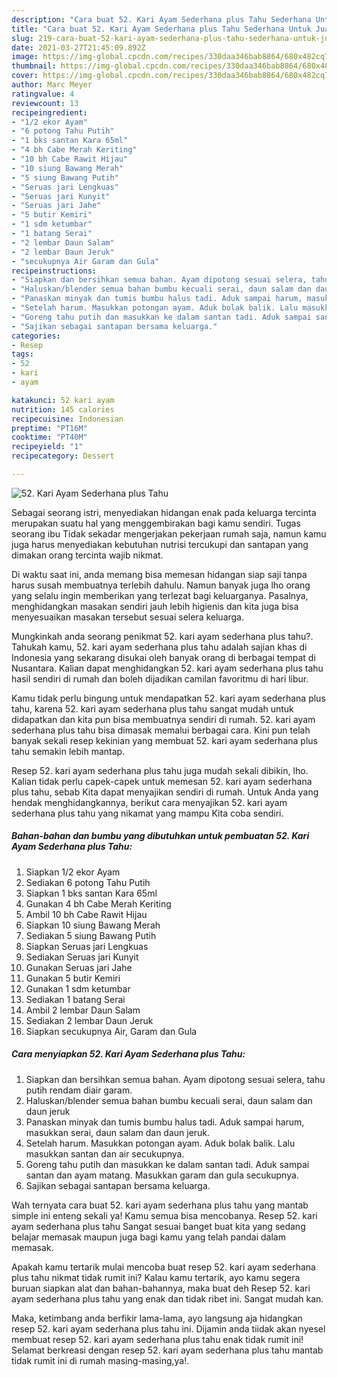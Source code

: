 ```yaml
---
description: "Cara buat 52. Kari Ayam Sederhana plus Tahu Sederhana Untuk Jualan"
title: "Cara buat 52. Kari Ayam Sederhana plus Tahu Sederhana Untuk Jualan"
slug: 219-cara-buat-52-kari-ayam-sederhana-plus-tahu-sederhana-untuk-jualan
date: 2021-03-27T21:45:09.892Z
image: https://img-global.cpcdn.com/recipes/330daa346bab8864/680x482cq70/52-kari-ayam-sederhana-plus-tahu-foto-resep-utama.jpg
thumbnail: https://img-global.cpcdn.com/recipes/330daa346bab8864/680x482cq70/52-kari-ayam-sederhana-plus-tahu-foto-resep-utama.jpg
cover: https://img-global.cpcdn.com/recipes/330daa346bab8864/680x482cq70/52-kari-ayam-sederhana-plus-tahu-foto-resep-utama.jpg
author: Marc Meyer
ratingvalue: 4
reviewcount: 13
recipeingredient:
- "1/2 ekor Ayam"
- "6 potong Tahu Putih"
- "1 bks santan Kara 65ml"
- "4 bh Cabe Merah Keriting"
- "10 bh Cabe Rawit Hijau"
- "10 siung Bawang Merah"
- "5 siung Bawang Putih"
- "Seruas jari Lengkuas"
- "Seruas jari Kunyit"
- "Seruas jari Jahe"
- "5 butir Kemiri"
- "1 sdm ketumbar"
- "1 batang Serai"
- "2 lembar Daun Salam"
- "2 lembar Daun Jeruk"
- "secukupnya Air Garam dan Gula"
recipeinstructions:
- "Siapkan dan bersihkan semua bahan. Ayam dipotong sesuai selera, tahu putih rendam diair garam."
- "Haluskan/blender semua bahan bumbu kecuali serai, daun salam dan daun jeruk"
- "Panaskan minyak dan tumis bumbu halus tadi. Aduk sampai harum, masukkan serai, daun salam dan daun jeruk."
- "Setelah harum. Masukkan potongan ayam. Aduk bolak balik. Lalu masukkan santan dan air secukupnya."
- "Goreng tahu putih dan masukkan ke dalam santan tadi. Aduk sampai santan dan ayam matang. Masukkan garam dan gula secukupnya."
- "Sajikan sebagai santapan bersama keluarga."
categories:
- Resep
tags:
- 52
- kari
- ayam

katakunci: 52 kari ayam 
nutrition: 145 calories
recipecuisine: Indonesian
preptime: "PT16M"
cooktime: "PT40M"
recipeyield: "1"
recipecategory: Dessert

---
```



![52. Kari Ayam Sederhana plus Tahu](https://img-global.cpcdn.com/recipes/330daa346bab8864/680x482cq70/52-kari-ayam-sederhana-plus-tahu-foto-resep-utama.jpg)

Sebagai seorang istri, menyediakan hidangan enak pada keluarga tercinta merupakan suatu hal yang menggembirakan bagi kamu sendiri. Tugas seorang ibu Tidak sekadar mengerjakan pekerjaan rumah saja, namun kamu juga harus menyediakan kebutuhan nutrisi tercukupi dan santapan yang dimakan orang tercinta wajib nikmat.

Di waktu  saat ini, anda memang bisa memesan hidangan siap saji tanpa harus susah membuatnya terlebih dahulu. Namun banyak juga lho orang yang selalu ingin memberikan yang terlezat bagi keluarganya. Pasalnya, menghidangkan masakan sendiri jauh lebih higienis dan kita juga bisa menyesuaikan masakan tersebut sesuai selera keluarga. 



Mungkinkah anda seorang penikmat 52. kari ayam sederhana plus tahu?. Tahukah kamu, 52. kari ayam sederhana plus tahu adalah sajian khas di Indonesia yang sekarang disukai oleh banyak orang di berbagai tempat di Nusantara. Kalian dapat menghidangkan 52. kari ayam sederhana plus tahu hasil sendiri di rumah dan boleh dijadikan camilan favoritmu di hari libur.

Kamu tidak perlu bingung untuk mendapatkan 52. kari ayam sederhana plus tahu, karena 52. kari ayam sederhana plus tahu sangat mudah untuk didapatkan dan kita pun bisa membuatnya sendiri di rumah. 52. kari ayam sederhana plus tahu bisa dimasak memalui berbagai cara. Kini pun telah banyak sekali resep kekinian yang membuat 52. kari ayam sederhana plus tahu semakin lebih mantap.

Resep 52. kari ayam sederhana plus tahu juga mudah sekali dibikin, lho. Kalian tidak perlu capek-capek untuk memesan 52. kari ayam sederhana plus tahu, sebab Kita dapat menyajikan sendiri di rumah. Untuk Anda yang hendak menghidangkannya, berikut cara menyajikan 52. kari ayam sederhana plus tahu yang nikamat yang mampu Kita coba sendiri.

<!--inarticleads1-->

##### Bahan-bahan dan bumbu yang dibutuhkan untuk pembuatan 52. Kari Ayam Sederhana plus Tahu:

1. Siapkan 1/2 ekor Ayam
1. Sediakan 6 potong Tahu Putih
1. Siapkan 1 bks santan Kara 65ml
1. Gunakan 4 bh Cabe Merah Keriting
1. Ambil 10 bh Cabe Rawit Hijau
1. Siapkan 10 siung Bawang Merah
1. Sediakan 5 siung Bawang Putih
1. Siapkan Seruas jari Lengkuas
1. Sediakan Seruas jari Kunyit
1. Gunakan Seruas jari Jahe
1. Gunakan 5 butir Kemiri
1. Gunakan 1 sdm ketumbar
1. Sediakan 1 batang Serai
1. Ambil 2 lembar Daun Salam
1. Sediakan 2 lembar Daun Jeruk
1. Siapkan secukupnya Air, Garam dan Gula




<!--inarticleads2-->

##### Cara menyiapkan 52. Kari Ayam Sederhana plus Tahu:

1. Siapkan dan bersihkan semua bahan. Ayam dipotong sesuai selera, tahu putih rendam diair garam.
1. Haluskan/blender semua bahan bumbu kecuali serai, daun salam dan daun jeruk
1. Panaskan minyak dan tumis bumbu halus tadi. Aduk sampai harum, masukkan serai, daun salam dan daun jeruk.
1. Setelah harum. Masukkan potongan ayam. Aduk bolak balik. Lalu masukkan santan dan air secukupnya.
1. Goreng tahu putih dan masukkan ke dalam santan tadi. Aduk sampai santan dan ayam matang. Masukkan garam dan gula secukupnya.
1. Sajikan sebagai santapan bersama keluarga.




Wah ternyata cara buat 52. kari ayam sederhana plus tahu yang mantab simple ini enteng sekali ya! Kamu semua bisa mencobanya. Resep 52. kari ayam sederhana plus tahu Sangat sesuai banget buat kita yang sedang belajar memasak maupun juga bagi kamu yang telah pandai dalam memasak.

Apakah kamu tertarik mulai mencoba buat resep 52. kari ayam sederhana plus tahu nikmat tidak rumit ini? Kalau kamu tertarik, ayo kamu segera buruan siapkan alat dan bahan-bahannya, maka buat deh Resep 52. kari ayam sederhana plus tahu yang enak dan tidak ribet ini. Sangat mudah kan. 

Maka, ketimbang anda berfikir lama-lama, ayo langsung aja hidangkan resep 52. kari ayam sederhana plus tahu ini. Dijamin anda tiidak akan nyesel membuat resep 52. kari ayam sederhana plus tahu enak tidak rumit ini! Selamat berkreasi dengan resep 52. kari ayam sederhana plus tahu mantab tidak rumit ini di rumah masing-masing,ya!.

